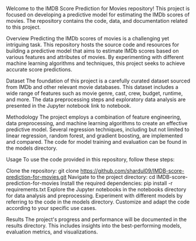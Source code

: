 Welcome to the IMDB Score Prediction for Movies repository! This project is focused on developing a predictive model for estimating the IMDb scores of movies. The repository contains the code, data, and documentation related to this project.

Overview
Predicting the IMDb scores of movies is a challenging yet intriguing task. This repository hosts the source code and resources for building a predictive model that aims to estimate IMDb scores based on various features and attributes of movies. By experimenting with different machine learning algorithms and techniques, this project seeks to achieve accurate score predictions.

Dataset
The foundation of this project is a carefully curated dataset sourced from IMDb and other relevant movie databases. This dataset includes a wide range of features such as movie genre, cast, crew, budget, runtime, and more. The data preprocessing steps and exploratory data analysis are presented in the Jupyter notebook link to notebook.

Methodology
The project employs a combination of feature engineering, data preprocessing, and machine learning algorithms to create an effective predictive model. Several regression techniques, including but not limited to linear regression, random forest, and gradient boosting, are implemented and compared. The code for model training and evaluation can be found in the models directory.

Usage
To use the code provided in this repository, follow these steps:

Clone the repository: git clone https://github.com/shardul09/IMDB-score-prediction-for-movies.git
Navigate to the project directory: cd IMDB-score-prediction-for-movies
Install the required dependencies: pip install -r requirements.txt
Explore the Jupyter notebooks in the notebooks directory for data analysis and preprocessing.
Experiment with different models by referring to the code in the models directory.
Customize and adapt the code according to your specific use cases.

Results
The project's progress and performance will be documented in the results directory. This includes insights into the best-performing models, evaluation metrics, and visualizations.
